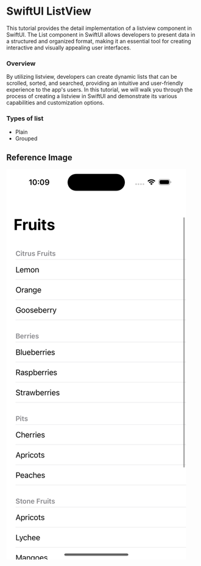 # SwiftUI ListView

This tutorial provides the detail implementation of a listview component in SwiftUI. The List component in SwiftUI allows developers to present data in a structured and organized format, making it an essential tool for creating interactive and visually appealing user interfaces.

### Overview

 By utilizing listview, developers can create dynamic lists that can be scrolled, sorted, and searched, providing an intuitive and user-friendly experience to the app's users. In this tutorial, we will walk you through the process of creating a listview in SwiftUI and demonstrate its various capabilities and customization options.

### Types of list

- Plain
- Grouped

## Reference Image

![SampleImage](sampleImage.png)

